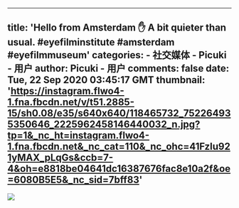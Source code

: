 
---
title: 'Hello from Amsterdam ✋
A bit quieter than usual. 
 #eyefilminstitute  #amsterdam  #eyefilmmuseum'
categories: 
    - 社交媒体
    - Picuki - 用户
author: Picuki - 用户
comments: false
date: Tue, 22 Sep 2020 03:45:17 GMT
thumbnail: 'https://instagram.flwo4-1.fna.fbcdn.net/v/t51.2885-15/sh0.08/e35/s640x640/118465732_752264935350646_2225962458146440032_n.jpg?tp=1&_nc_ht=instagram.flwo4-1.fna.fbcdn.net&_nc_cat=110&_nc_ohc=41FzIu921yMAX_pLqGs&ccb=7-4&oh=e8818be04641dc16387676fac8e10a2f&oe=6080B5E5&_nc_sid=7bff83'
---

<div>   
<img src="https://instagram.flwo4-1.fna.fbcdn.net/v/t51.2885-15/sh0.08/e35/s640x640/118465732_752264935350646_2225962458146440032_n.jpg?tp=1&_nc_ht=instagram.flwo4-1.fna.fbcdn.net&_nc_cat=110&_nc_ohc=41FzIu921yMAX_pLqGs&ccb=7-4&oh=e8818be04641dc16387676fac8e10a2f&oe=6080B5E5&_nc_sid=7bff83" referrerpolicy="no-referrer">  
</div>
            